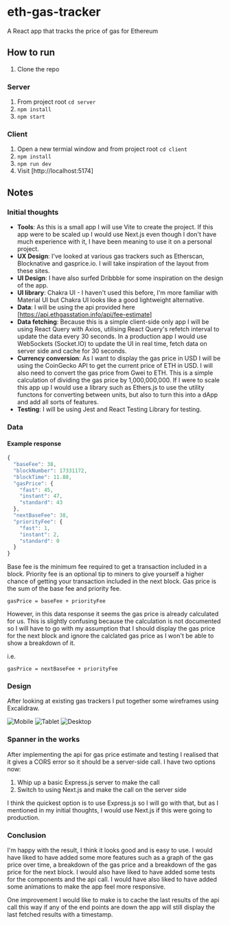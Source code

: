 # eth-gas-tracker

A React app that tracks the price of gas for Ethereum

## How to run

1. Clone the repo

### Server

1. From project root `cd server`
2. `npm install`
3. `npm start`

### Client

1. Open a new termial window and from project root `cd client`
2. `npm install`
3. `npm run dev`
4. Visit [http://localhost:5174]

## Notes

### Initial thoughts

- **Tools**: As this is a small app I will use Vite to create the project. If this app were to be scaled up I would use Next.js even though I don't have much experience with it, I have been meaning to use it on a personal project.
- **UX Design**: I've looked at various gas trackers such as Etherscan, Blocknative and gasprice.io. I will take inspiration of the layout from these sites.
- **UI Design**: I have also surfed Dribbble for some inspiration on the design of the app.
- **UI library**: Chakra UI - I haven't used this before, I'm more familiar with Material UI but Chakra UI looks like a good lightweight alternative.
- **Data**: I will be using the api provided here [https://api.ethgasstation.info/api/fee-estimate]
- **Data fetching**: Because this is a simple client-side only app I will be using React Query with Axios, utilising React Query's refetch interval to update the data every 30 seconds. In a production app I would use WebSockets (Socket.IO) to update the UI in real time, fetch data on server side and cache for 30 seconds.
- **Currency conversion**: As I want to display the gas price in USD I will be using the CoinGecko API to get the current price of ETH in USD. I will also need to convert the gas price from Gwei to ETH. This is a simple calculation of dividing the gas price by 1,000,000,000. If I were to scale this app up I would use a library such as Ethers.js to use the utility functons for converting between units, but also to turn this into a dApp and add all sorts of features.
- **Testing**: I will be using Jest and React Testing Library for testing.

### Data

#### Example response

```javascript
{
  "baseFee": 38,
  "blockNumber": 17331172,
  "blockTime": 11.88,
  "gasPrice": {
    "fast": 45,
    "instant": 47,
    "standard": 43
  },
  "nextBaseFee": 38,
  "priorityFee": {
    "fast": 1,
    "instant": 2,
    "standard": 0
  }
}
```

Base fee is the minimum fee required to get a transaction included in a block. Priority fee is an optional tip to miners to give yourself a higher chance of getting your transaction included in the next block. Gas price is the sum of the base fee and priority fee.

```text
gasPrice = baseFee + priorityFee
```

However, in this data response it seems the gas price is already calculated for us. This is slightly confusing because the calculation is not documented so I will have to go with my assumption that I should display the gas price for the next block and ignore the calclated gas price as I won't be able to show a breakdown of it.

i.e.

```text
gasPrice = nextBaseFee + priorityFee
```

### Design

After looking at existing gas trackers I put together some wireframes using Excalidraw.

![Mobile](https://drive.google.com/uc?id=1uL3-zTUzuPEN8dJeULZc5AOPY-LUS8iD)
![Tablet](https://drive.google.com/uc?id=1z3mDFD0vnel0F5tMbpNzp0MSI2ircfVW)
![Desktop](https://drive.google.com/uc?id=1jDq_GcUbotYONGzCydPxpauBQtm0A_zV)

### Spanner in the works

After implementing the api for gas price estimate and testing I realised that it gives a CORS error so it should be a server-side call. I have two options now:

1. Whip up a basic Express.js server to make the call
2. Switch to using Next.js and make the call on the server side

I think the quickest option is to use Express.js so I will go with that, but as I mentioned in my initial thoughts, I would use Next.js if this were going to production.

### Conclusion

I'm happy with the result, I think it looks good and is easy to use. I would have liked to have added some more features such as a graph of the gas price over time, a breakdown of the gas price and a breakdown of the gas price for the next block. I would also have liked to have added some tests for the components and the api call. I would have also liked to have added some animations to make the app feel more responsive.

One improvement I would like to make is to cache the last results of the api call this way if any of the end points are down the app will still display the last fetched results with a timestamp.
